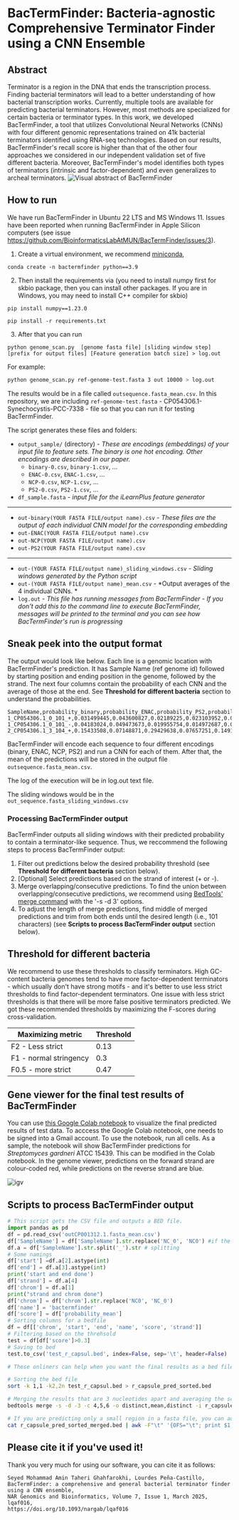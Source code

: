# BacTermFinder: Bacteria-agnostic Comprehensive Terminator Finder using a CNN Ensemble

## Abstract 
Terminator is a region in the DNA that ends the transcription process. Finding bacterial terminators will lead to a better understanding of how bacterial transcription works.  Currently, multiple tools are available for predicting bacterial terminators. However, most methods are specialized for certain bacteria or terminator types. In this work, we developed BacTermFinder, a tool that utilizes Convolutional Neural Networks (CNNs) with four different genomic representations trained on 41k bacterial terminators identified using RNA-seq technologies. Based on our results, BacTermFinder's recall score is higher than that of the other four approaches we considered in our independent validation set of five different bacteria. Moreover, BacTermFinder's model identifies both types of terminators (intrinsic and factor-dependent) and even generalizes to archeal terminators. 
![Visual abstract of BacTermFinder](./misc/vis_abstract.png)

## How to run 
We have run BacTermFinder in Ubuntu 22 LTS and MS Windows 11. Issues have been reported when running BacTermFinder in Apple Silicon computers (see issue https://github.com/BioinformaticsLabAtMUN/BacTermFinder/issues/3).
1. Create a virtual environment, we recommend [miniconda](https://docs.anaconda.com/miniconda/install/#),

```
conda create -n bactermfinder python==3.9
```

2. Then install the requirements via (you need to install numpy first for skbio package, then you can install other packages. If you are in Windows, you may need to install C++ compiler for skbio)

```
pip install numpy==1.23.0
```
```
pip install -r requirements.txt
```

3. After that you can run 

`
python genome_scan.py  [genome fasta file] [sliding window step] [prefix for output files] [Feature generation batch size] > log.out 
`

For example:
```bash
python genome_scan.py ref-genome-test.fasta 3 out 10000 > log.out
```

The results would be in a file called `outsequence.fasta_mean.csv`. In this repository, we are including `ref-genome-test.fasta` - CP054306.1-Synechocystis-PCC-7338 - file so that you can run it for testing BacTermFinder. 

The script generates these files and folders:
- `output_sample/` (directory) - *These are encodings (embeddings) of your input file to feature sets. The binary is one hot encoding. Other encodings are described in our paper.*
    - `binary-0.csv`, `binary-1.csv`, ...
    - `ENAC-0.csv`, `ENAC-1.csv`, ...
    - `NCP-0.csv`, `NCP-1.csv`, ...
    - `PS2-0.csv`, `PS2-1.csv`, ...
- `df_sample.fasta` - *input file for the iLearnPlus feature generator*
__________________________________________
- `out-binary(YOUR FASTA FILE/output name).csv` - *These files are the output of each individual CNN model for the corresponding embedding*
- `out-ENAC(YOUR FASTA FILE/output name).csv`
- `out-NCP(YOUR FASTA FILE/output name).csv`
- `out-PS2(YOUR FASTA FILE/output name).csv`
_________________________________________
- `out-(YOUR FASTA FILE/output name)_sliding_windows.csv` - *Sliding windows generated by the Python script*
- `out-(YOUR FASTA FILE/output name)_mean.csv` - *Output averages of the 4 individual CNNs. *
- `log.out` - *This file has running messages from BacTermFinder - If you don't add this to the command line to execute BacTermFinder, messages will be printed to the terminal and you can see how BacTermFinder's run is progressing*

## Sneak peek into the output format
The output would look like below. Each line is a genomic location with BacTermFinder's prediction. It has Sample Name (ref genome id) followed by starting position and ending position in the genome, followed by the strand. The next four columns contain the probability of each CNN and the average of those at the end. See **Threshold for different bacteria** section to understand the probabilities.  
```
SampleName,probability_binary,probability_ENAC,probability_PS2,probability_NCP,probability_mean
1_CP054306.1_0_101_+,0.031499445,0.043600827,0.02189225,0.023103952,0.0300241185
1_CP054306.1_0_101_-,0.04183024,0.049473673,0.019955754,0.014972687,0.031558088500000005
2_CP054306.1_3_104_+,0.15433508,0.07148871,0.29429638,0.07657251,0.14917317
```

BacTermFinder will encode each sequence to four different encodings (binary, ENAC, NCP, PS2) and run a CNN for each of them. After that, the mean of the predictions will be stored in the output file  `outsequence.fasta_mean.csv`.

The log of the execution will be in log.out text file. 

The sliding windows would be in the `out_sequence.fasta_sliding_windows.csv`

### Processing BacTermFinder output
BacTermFinder outputs all sliding windows with their predicted probability to contain a terminator-like sequence. Thus, we reccommend the following steps to process BacTermFinder output:
1. Filter out predictions below the desired probability threshold (see **Threshold for different bacteria** section below).
2. [Optional] Select predictions based on the strand of interest (+ or -).
3. Merge overlapping/consecutive predictions. To find the union between overlapping/consecutive predictions, we recommend using [BedTools' merge command](https://bedtools.readthedocs.io/en/latest/content/tools/merge.html) with the '-s -d 3' options.
4. To adjust the length of merge predictions, find middle of merged predictions and trim from both ends until the desired length (i.e., 101 characters) (see **Scripts to process BacTermFinder output** section below).

## Threshold for different bacteria
We recommend to use  these thresholds to classify terminators. High GC-content bacteria genomes tend to have more factor-dependent terminators - which usually don't have strong motifs - and it's better to use less strict thresholds to find factor-dependent terminators. One issue with less strict thresholds is that there will be more false positive terminators predicted. We got these recommended thresholds by maximizing the F-scores during cross-validation.
<div align="center">

|  Maximizing metric      | Threshold     |
| ----------------------- | ------------- |
| F2 - Less strict        |     0.13      |
| F1 - normal stringency  |     0.3       |
| F0.5 - more strict      |     0.47      |

</div>

## Gene viewer for the final test results of BacTermFinder
You can use [this Google Colab notebook](https://colab.research.google.com/drive/13aW6Kezl-XaPjJ9lY94YDFebeAqbf70f?usp=sharing) to visualize the final predicted results of test data. To acccess the Google Colab notebook, one needs to be signed into a Gmail account. To use the notebook, run all cells. As a sample, the notebook will show BacTermFinder predictions for _Streptomyces gardneri_ ATCC 15439. This can be modified in the Colab notebook. In the genome viewer, predictions on the forward strand are colour-coded red, while predictions on the reverse strand are blue.

![igv](./misc/IGV.png)


## Scripts to process BacTermFinder output
```python
# This script gets the CSV file and outputs a BED file. 
import pandas as pd
df = pd.read_csv('outCP001312.1.fasta_mean.csv')
df['SampleName'] = df['SampleName'].str.replace('NC_0', 'NC0') #if the name has _ it will create a bug
df.a = df['SampleName'].str.split('_').str # splitting
# Some namings
df['start'] =df.a[2].astype(int)
df['end'] = df.a[3].astype(int)
print('start and end done')
df['strand'] = df.a[4]
df['chrom'] = df.a[1]
print("strand and chrom done")
df['chrom'] = df['chrom'].str.replace('NC0', 'NC_0')
df['name'] = 'bactermfinder'
df['score'] = df['probability_mean']
# Sorting columns for a bedfile
df = df[['chrom', 'start', 'end', 'name', 'score', 'strand']]
# Filtering based on the threhsold
test = df[df['score']>0.3]
# Saving to bed
test.to_csv('test_r_capsul.bed', index=False, sep='\t', header=False)
```

```bash
# These onliners can help when you want the final results as a bed file with some merging window features.

# Sorting the bed file 
sort -k 1,1 -k2,2n test_r_capsul.bed > r_capsule_pred_sorted.bed

# Merging the results that are 3 nucleotides apart and averaging the score for them. Then, using AWK to center the regions
bedtools merge -s -d -3 -c 4,5,6 -o distinct,mean,distinct -i r_capsule_pred_sorted.bed | awk -F"\t" '{if ($3-$2 > 101) {OFS="\t"; print $1,int(($3-$2)/2)+$2-50,int(($3-$2)/2)+$2+51,$4,$5,$6} else {print}}' > r_capsule_pred_sorted_merged.bed

# If you are predicting only a small region in a fasta file, you can add the offset with this script
cat r_capsule_pred_sorted_merged.bed | awk -F"\t" '{OFS="\t"; print $1,$2+2720330,$3+2720330,$4,$5,$6}' > r_capsule_pred_sorted_merged_plusCoordinate.bed
```

## Please cite it if you've used it!
Thank you very much for using our software, you can cite it as follows: 

```
Seyed Mohammad Amin Taheri Ghahfarokhi, Lourdes Peña-Castillo,
BacTermFinder: a comprehensive and general bacterial terminator finder using a CNN ensemble,
NAR Genomics and Bioinformatics, Volume 7, Issue 1, March 2025, lqaf016,
https://doi.org/10.1093/nargab/lqaf016
```
